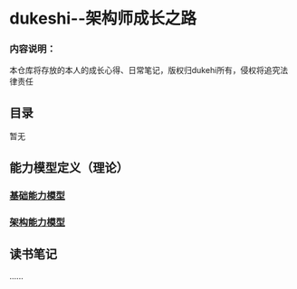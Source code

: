 # dukeshi--架构师成长之路


### 内容说明：
本仓库将存放的本人的成长心得、日常笔记，版权归dukehi所有，侵权将追究法律责任


## 目录
暂无


## 能力模型定义（理论）
### [基础能力模型](/docs/capabilityModel/basics.md)
### [架构能力模型](/docs/capabilityModel/framework.md)

## 读书笔记
......